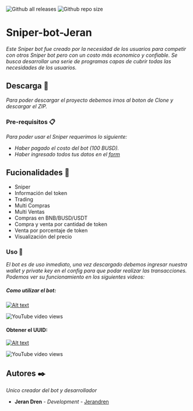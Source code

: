 ![Github all releases](https://img.shields.io/github/downloads/Jerandren/Sniper-bot-Jeran/total)
![Github repo size](https://img.shields.io/github/repo-size/Jerandren/Sniper-bot-jeran)

# Sniper-bot-Jeran
_Este Sniper bot fue creado por la necesidad de los usuarios para competir con otros Sniper bot pero con un costo más economico y confiable. Se busca desarrollar una serie de programas capas de cubrir todas las necesidades de los usuarios._

## Descarga 🚀
_Para poder descargar el proyecto debemos irnos al boton de Clone y descargar el ZIP._

### Pre-requisitos 📋
_Para poder usar el Sniper requerimos lo siguiente:_


* _Haber pagado el costo del bot (100 BUSD)._
* _Haber ingresado todos tus datos en el [form](https://forms.gle/b8xybpjWR59bAryH6)_


## Fucionalidades 📖

* Sniper
* Información del token
* Trading
* Multi Compras
* Multi Ventas
* Compras en BNB/BUSD/USDT
* Compra y venta por cantidad de token
* Venta por porcentaje de token
* Visualización del precio

### Uso 🔧
_El bot es de uso inmediato, una vez descargado debemos ingresar nuestra wallet y private key en el config para que podar realizar las transacciones. Podemos ver su funcionamiento en los siguientes videos:_

##### Como utilizar el bot: 

[![Alt text](https://img.youtube.com/vi/ABEI3JNMaIU/0.jpg)](https://www.youtube.com/watch?v=ABEI3JNMaIU)

![YouTube video views](https://img.shields.io/youtube/views/ABEI3JNMaIU?style=social)
#### Obtener el UUID:

[![Alt text](https://img.youtube.com/vi/TOdPwlhkg2A/0.jpg)](https://www.youtube.com/watch?v=TOdPwlhkg2A)

![YouTube video views](https://img.shields.io/youtube/views/TOdPwlhkg2A?style=social)

## Autores ✒️
_Unico creador del bot y desarrollador_
* **Jeran Dren** - *Development* - [Jerandren](https://github.com/Jerandren)
